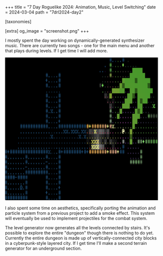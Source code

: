 +++
title = "7 Day Roguelike 2024: Animation, Music, Level Switching"
date = 2024-03-04
path = "7drl2024-day2"

[taxonomies]

[extra]
og_image = "screenshot.png"
+++

I mostly spent the day working on dynamically-generated synthesizer music. There
are currently two songs - one for the main menu and another that plays during
levels. If I get time I will add more.

![Ascii representation of a city with burning debris and a glowing green blob](screenshot.png)

<!-- more -->

I also spent some time on aesthetics, specifically porting the animation and
particle system from a previous project to add a smoke effect. This system will
eventually be used to implement projectiles for the combat system.

The level generator now generates all the levels connected by stairs. It's
possible to explore the entire "dungeon" though there is nothing to do yet.
Currently the entire dungeon is made up of vertically-connected city blocks in a
cyberpunk-style layered city. If I get time I'll make a second terrain generator
for an underground section.

